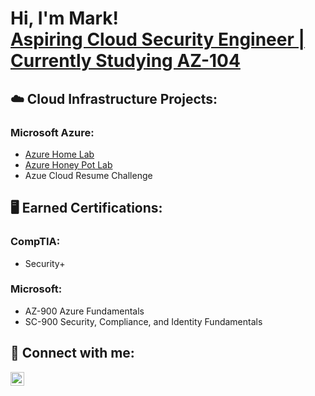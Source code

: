 <h1>Hi, I'm Mark! <br/><a href="https://www.linkedin.com/in/markrufin/">Aspiring Cloud Security Engineer | Currently Studying AZ-104</a>

<h2>☁️ Cloud Infrastructure Projects:</h2>

<h3>Microsoft Azure:</h3>

- [Azure Home Lab](https://github.com/mrCloudCyberSec/AzureHomeLab)
- [Azure Honey Pot Lab](https://github.com/mrCloudCyberSec/AzureHoneyPotLab)
- Azue Cloud Resume Challenge

<h2>🖥️ Earned Certifications:</h2>

<h3>CompTIA: </h3>

- Security+

<h3>Microsoft: </h3>

- AZ-900 Azure Fundamentals
- SC-900 Security, Compliance, and Identity Fundamentals

<h2> 🤳 Connect with me:</h2>

[<img align="left" alt="JoshMadakor | LinkedIn" width="22px" src="https://cdn.jsdelivr.net/npm/simple-icons@v3/icons/linkedin.svg" />][linkedin]

[linkedin]: https://linkedin.com/in/markrufin

<!--
-->
